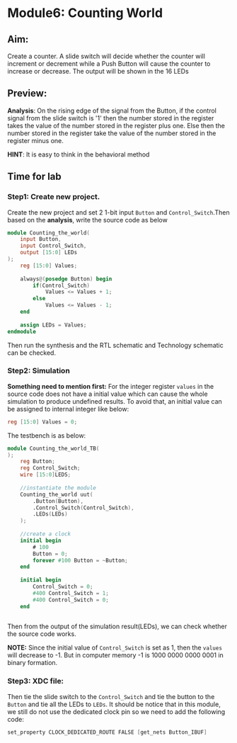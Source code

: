 # Module6: Counting World

## Aim:

Create a counter. A slide switch will decide whether the counter will increment or decrement while a Push Button will cause the counter to increase or decrease. The output will be shown in the 16 LEDs

## Preview:

**Analysis**: On the rising edge of the signal from the Button, if the control signal from the slide switch is '1' then the number stored in the register takes the value of the number stored in the register plus one. Else then the number stored in the register take the value of the number stored in the register minus one.

**HINT**: It is easy to think in the behavioral method

## Time for lab

### Step1: Create new project.

Create the new project and set 2 1-bit input `Button` and `Control_Switch`.Then based on the **analysis**, write the source code as below

```verilog
module Counting_the_world(
	input Button,
    input Control_Switch,
    output [15:0] LEDs
);
    reg [15:0] Values;
    
    always@(posedge Button) begin
        if(Control_Switch)
            Values <= Values + 1;
        else
            Values <= Values - 1;
    end
    
    assign LEDs = Values;
endmodule
```

Then run the synthesis and the RTL schematic and Technology schematic can be checked.



### Step2: Simulation

**Something need to mention first:** For the integer register `values` in the source code does not have a initial value which can cause the whole simulation to produce undefined results. To avoid that, an initial value can be assigned to internal integer like below:

```verilog
reg [15:0] Values = 0;
```

The testbench is as below:

```verilog
module Counting_the_world_TB(
);
	reg Button;
	reg Control_Switch;
    wire [15:0]LEDS;
    
    //instantiate the module
    Counting_the_world uut(
        .Button(Button),
        .Control_Switch(Control_Switch),
        .LEDs(LEDs)
    );
    
    //create a clock
    initial begin
        # 100
        Button = 0;
        forever #100 Button = ~Button;
    end
    
    initial begin
        Control_Switch = 0;
        #400 Control_Switch = 1;
        #400 Control_Switch = 0;
    end
    
```

Then from the output of the simulation result(LEDs), we can check whether the source code works.

**NOTE:** Since the initial value of `Control_Switch` is set as 1, then the `values` will decrease to -1. But in computer memory -1 is 1000 0000 0000 0001 in binary formation. 

### Step3: XDC file:

Then tie the slide switch to the `Control_Switch` and tie the button to the `Button` and tie all the LEDs to `LEDs`. It should be notice that in this module, we still do not use the dedicated clock pin so we need to add the following code:

```verilog
set_property CLOCK_DEDICATED_ROUTE FALSE [get_nets Button_IBUF]
```

 